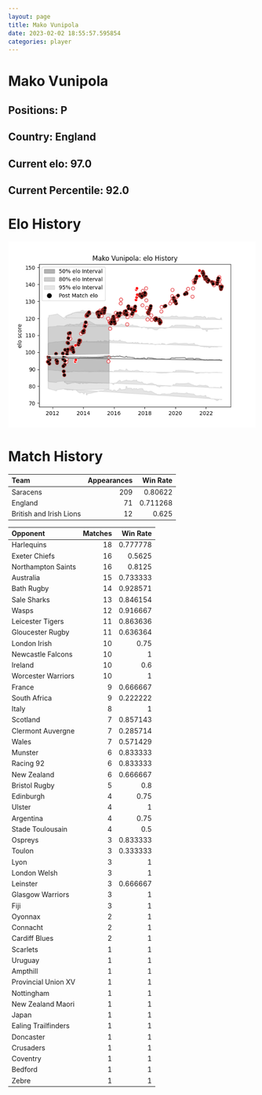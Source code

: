 ```yaml
---  
layout: page  
title: Mako Vunipola  
date: 2023-02-02 18:55:57.595854  
categories: player  
---
```

# Mako Vunipola

## Positions: P

## Country: England

## Current elo: 97.0

## Current Percentile: 92.0

# Elo History


![elo history](history_MakoVunipola.png)
# Match History


| Team                    |   Appearances |   Win Rate |
|:------------------------|--------------:|-----------:|
| Saracens                |           209 |   0.80622  |
| England                 |            71 |   0.711268 |
| British and Irish Lions |            12 |   0.625    |

| Opponent            |   Matches |   Win Rate |
|:--------------------|----------:|-----------:|
| Harlequins          |        18 |   0.777778 |
| Exeter Chiefs       |        16 |   0.5625   |
| Northampton Saints  |        16 |   0.8125   |
| Australia           |        15 |   0.733333 |
| Bath Rugby          |        14 |   0.928571 |
| Sale Sharks         |        13 |   0.846154 |
| Wasps               |        12 |   0.916667 |
| Leicester Tigers    |        11 |   0.863636 |
| Gloucester Rugby    |        11 |   0.636364 |
| London Irish        |        10 |   0.75     |
| Newcastle Falcons   |        10 |   1        |
| Ireland             |        10 |   0.6      |
| Worcester Warriors  |        10 |   1        |
| France              |         9 |   0.666667 |
| South Africa        |         9 |   0.222222 |
| Italy               |         8 |   1        |
| Scotland            |         7 |   0.857143 |
| Clermont Auvergne   |         7 |   0.285714 |
| Wales               |         7 |   0.571429 |
| Munster             |         6 |   0.833333 |
| Racing 92           |         6 |   0.833333 |
| New Zealand         |         6 |   0.666667 |
| Bristol Rugby       |         5 |   0.8      |
| Edinburgh           |         4 |   0.75     |
| Ulster              |         4 |   1        |
| Argentina           |         4 |   0.75     |
| Stade Toulousain    |         4 |   0.5      |
| Ospreys             |         3 |   0.833333 |
| Toulon              |         3 |   0.333333 |
| Lyon                |         3 |   1        |
| London Welsh        |         3 |   1        |
| Leinster            |         3 |   0.666667 |
| Glasgow Warriors    |         3 |   1        |
| Fiji                |         3 |   1        |
| Oyonnax             |         2 |   1        |
| Connacht            |         2 |   1        |
| Cardiff Blues       |         2 |   1        |
| Scarlets            |         1 |   1        |
| Uruguay             |         1 |   1        |
| Ampthill            |         1 |   1        |
| Provincial Union XV |         1 |   1        |
| Nottingham          |         1 |   1        |
| New Zealand Maori   |         1 |   1        |
| Japan               |         1 |   1        |
| Ealing Trailfinders |         1 |   1        |
| Doncaster           |         1 |   1        |
| Crusaders           |         1 |   1        |
| Coventry            |         1 |   1        |
| Bedford             |         1 |   1        |
| Zebre               |         1 |   1        |